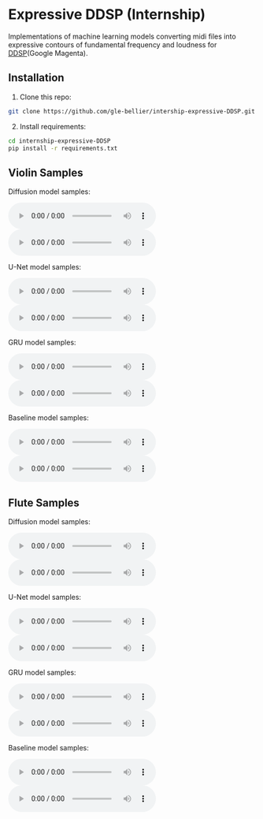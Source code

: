 # Expressive DDSP (Internship)

Implementations of machine learning models converting midi files into expressive contours of fundamental frequency and loudness for [DDSP](https://magenta.tensorflow.org/ddsp)(Google Magenta).

## Installation

1. Clone this repo:

```bash
git clone https://github.com/gle-bellier/intership-expressive-DDSP.git

```

2. Install requirements:

```bash
cd internship-expressive-DDSP
pip install -r requirements.txt

```

## Violin Samples

Diffusion model samples:

<audio controls="controls">
<source src="https://raw.githubusercontent.com/gle-bellier/internship-expressive-DDSP/main/audio-samples/diffusion-results-violin-midi1-pred.wav"/>
<p>Your browser does not support the audio element.</p>
</audio>
<audio controls="controls">
<source src="https://raw.githubusercontent.com/gle-bellier/internship-expressive-DDSP/main/audio-samples/diffusion-results-violin-test1-pred.wav"/>
<p>Your browser does not support the audio element.</p>
</audio>

U-Net model samples:

<audio controls="controls">
<source src="https://raw.githubusercontent.com/gle-bellier/internship-expressive-DDSP/main/audio-samples/unet-results-violin-midi1-pred.wav"/>
<p>Your browser does not support the audio element.</p>
</audio>
<audio controls="controls">
<source src="https://raw.githubusercontent.com/gle-bellier/internship-expressive-DDSP/main/audio-samples/unet-results-violin-test1-pred.wav"/>
<p>Your browser does not support the audio element.</p>
</audio>

GRU model samples:

<audio controls="controls">
<source src="https://raw.githubusercontent.com/gle-bellier/internship-expressive-DDSP/main/audio-samples/lstm-results-violin-midi1-pred.wav"/>
<p>Your browser does not support the audio element.</p>
</audio>
<audio controls="controls">
<source src="https://raw.githubusercontent.com/gle-bellier/internship-expressive-DDSP/main/audio-samples/lstm-results-violin-test1-pred.wav"/>
<p>Your browser does not support the audio element.</p>
</audio>

Baseline model samples:

<audio controls="controls">
<source src="https://raw.githubusercontent.com/gle-bellier/internship-expressive-DDSP/main/audio-samples/baseline-results-violin-midi1-pred.wav"/>
<p>Your browser does not support the audio element.</p>
</audio>
<audio controls="controls">
<source src="https://raw.githubusercontent.com/gle-bellier/internship-expressive-DDSP/main/audio-samples/baseline-results-violin-test1-pred.wav"/>
<p>Your browser does not support the audio element.</p>
</audio>

## Flute Samples

Diffusion model samples:

<audio controls="controls">
<source src="https://raw.githubusercontent.com/gle-bellier/internship-expressive-DDSP/main/audio-samples/diffusion-results-flute-midi1-pred.wav"/>
<p>Your browser does not support the audio element.</p>
</audio>
<audio controls="controls">
<source src="https://raw.githubusercontent.com/gle-bellier/internship-expressive-DDSP/main/audio-samples/diffusion-results-flute-test1-pred.wav"/>
<p>Your browser does not support the audio element.</p>
</audio>

U-Net model samples:

<audio controls="controls">
<source src="https://raw.githubusercontent.com/gle-bellier/internship-expressive-DDSP/main/audio-samples/unet-results-flute-midi1-pred.wav"/>
<p>Your browser does not support the audio element.</p>
</audio>
<audio controls="controls">
<source src="https://raw.githubusercontent.com/gle-bellier/internship-expressive-DDSP/main/audio-samples/unet-results-flute-test1-pred.wav"/>
<p>Your browser does not support the audio element.</p>
</audio>

GRU model samples:

<audio controls="controls">
<source src="https://raw.githubusercontent.com/gle-bellier/internship-expressive-DDSP/main/audio-samples/lstm-results-flute-midi1-pred.wav"/>
<p>Your browser does not support the audio element.</p>
</audio>
<audio controls="controls">
<source src="https://raw.githubusercontent.com/gle-bellier/internship-expressive-DDSP/main/audio-samples/lstm-results-flute-test1-pred.wav"/>
<p>Your browser does not support the audio element.</p>
</audio>

Baseline model samples:

<audio controls="controls">
<source src="https://raw.githubusercontent.com/gle-bellier/internship-expressive-DDSP/main/audio-samples/baseline-results-flute-midi1-pred.wav"/>
<p>Your browser does not support the audio element.</p>
</audio>
<audio controls="controls">
<source src="https://raw.githubusercontent.com/gle-bellier/internship-expressive-DDSP/main/audio-samples/baseline-results-flute-test1-pred.wav"/>
<p>Your browser does not support the audio element.</p>
</audio>
